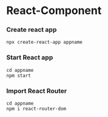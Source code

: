 # React-Component
### Create react app
```
npx create-react-app appname
```
### Start React app
```
cd appname
npm start
```
### Import React Router
```
cd appname
npm i react-router-dom
```

